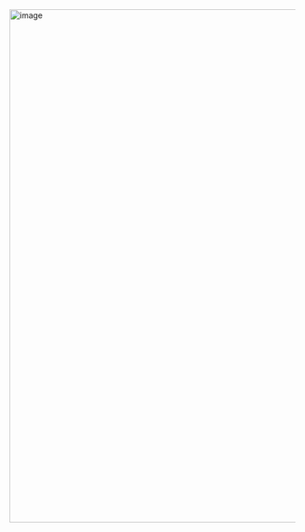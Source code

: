<img width="906" alt="image" src="https://user-images.githubusercontent.com/75510135/130883098-5579bcc0-7f61-4dc9-9323-2a45a7e2d114.png">

